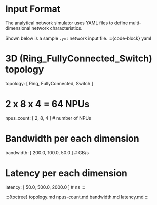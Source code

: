 # Input Format

The analytical network simulator uses YAML files to define multi-dimensional network characteristics.

Shown below is a sample `.yml` network input file.
:::{code-block} yaml
# 3D (Ring_FullyConnected_Switch) topology
topology: [ Ring, FullyConnected, Switch ]

# 2 x 8 x 4 = 64 NPUs
npus_count: [ 2, 8, 4 ]  # number of NPUs

# Bandwidth per each dimension
bandwidth: [ 200.0, 100.0, 50.0 ]  # GB/s

# Latency per each dimension
latency: [ 50.0, 500.0, 2000.0 ]  # ns
:::

:::{toctree}
topology.md
npus-count.md
bandwidth.md
latency.md
:::
